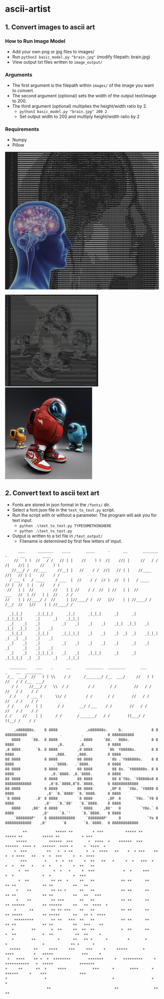 # ascii-artist

## 1. Convert images to ascii art

### How to Run Image Model

* Add your own png or jpg files to images/
* Run `python3 basic_model.py "brain.jpg"` (modify filepath: brain.jpg)
* View output txt files written to `image_output/`

### Arguments

* The first argument is the filepath within `images/` of the image you want to convert.
* The second argument (optional) sets the width of the output text/image to 200.
* The third argument (optional) multiplies the height/width ratio by 2.
  * `python3 basic_model.py "brain.jpg" 200 2`
  * Set output width to 200 and multiply height/width ratio by 2

### Requirements
  
* Numpy
* Pillow

<img src="image_output/brain_display.jpg" alt="exampleOutput" height="450" width="590"/> 

<img src="image_output/impostor_output.png" alt="exampleOutput" height="300" width="305"/> <img src="image_input/impostor.jpg" alt="exampleInput" height="300" width="285"/>

## 2. Convert text to ascii text art

* Fonts are stored in json format in the `/fonts/` dir.
* Select a font.json file in the `text_to_text.py` script.
* Run the script with or without a parameter. The program will ask you for text input.
  * `python .\text_to_text.py TYPESOMETHINGHERE`
  * `python .\text_to_text.py`
* Output is written to a txt file in `/text_output/`
  * Filename is determined by first few letters of input.

```plaintext
      ___      _______    ____       ____      .      __       _______          .      __        ____   
    //   ) )  //   / /   // | |    //    ) )  /|    //| |     //   / /         /|    //| |     //    ) )
   //___/ /  //____     //__| |   //    / /  //|   // | |    //____           //|   // | |    //    / / 
  / ___ (   / ____     / ___  |  //    / /  // |  //  | |   / ____           // |  //  | |   //    / /  
 //   | |  //         //    | | //    / /  //  | //   | |  //         ___   //  | //   | |  //    / /   
//    | | //____/ /  //     | |//____/ /  //   |//    | | //____/ /  /__/  //   |//    | | //____/ /    
```

```plaintext
  _|_|_|      _|_|_|_|      _|_|      _|_|_|      _|      _|    _|_|_|_|      _|      _|    _|_|_|    
  _|    _|    _|          _|    _|    _|    _|    _|_|  _|_|    _|            _|_|  _|_|    _|    _|  
  _|_|_|      _|_|_|      _|_|_|_|    _|    _|    _|  _|  _|    _|_|_|        _|  _|  _|    _|    _|  
  _|    _|    _|          _|    _|    _|    _|    _|      _|    _|            _|      _|    _|    _|  
  _|    _|    _|_|_|_|    _|    _|    _|_|_|      _|      _|    _|_|_|_|  _|  _|      _|    _|_|_|    
```

```plaintext
  ________    ___    _      __       ________  ________       ___        _    __  ________
 /__  ___/  //   ) ) \\    / /      /_______/ /__  ___/     //   ) )    //   / / /__  ___/
   / /     //___/ /   \\  / /         / /       / /        //   / /    //   / /    / /    
  / /     / ___ (      \\/ /         / /       / /        //   / /    //   / /    / /     
 / /     //   | |       / /       __/ /___    / /        //   / /    //   / /    / /      
/ /     //    | |      / /       /_______/   / /        ((___/ /     ((__/ /    / /       
```

```plaintext
    ,o888888o.    8 8888             ,o888888o.     b.             8 8 8888888888               .         .           8 8888888888   
   8888     `88.  8 8888          . 8888     `88.   888o.          8 8 8888                    ,8.       ,8.          8 8888         
,8 8888       `8. 8 8888         ,8 8888       `8b  Y88888o.       8 8 8888                   ,888.     ,888.         8 8888         
88 8888           8 8888         88 8888        `8b .`Y888888o.    8 8 8888                  .`8888.   .`8888.        8 8888         
88 8888           8 8888         88 8888         88 8o. `Y888888o. 8 8 8888                 ,8.`8888. ,8.`8888.       8 8888         
88 8888           8 8888         88 8888         88 8`Y8o. `Y88888o8 8 888888888888        ,8'8.`8888,8^8.`8888.      8 888888888888 
88 8888           8 8888         88 8888        ,8P 8   `Y8o. `Y8888 8 8888               ,8' `8.`8888' `8.`8888.     8 8888         
`8 8888       .8' 8 8888         `8 8888       ,8P  8      `Y8o. `Y8 8 8888              ,8'   `8.`88'   `8.`8888.    8 8888         
   8888     ,88'  8 8888          ` 8888     ,88'   8         `Y8o.` 8 8888             ,8'     `8.`'     `8.`8888.   8 8888         
    `8888888P'    8 888888888888     `8888888P'     8            `Yo 8 888888888888    ,8'       `8        `8.`8888.  8 888888888888 
```

```plaintext
        **             ***** **         * ***          ***** **         ***** **         ***** **          * ***     
     *****          ******  ***       *  ****  *    ******  ***      ******  **** *   ******  **** *     *  ****  *  
    *  ***         **   *  * **      *  *  ****   **    *  * ***    **   *  * ****   **   *  *  ***     *  *  ****   
       ***        *    *  *  **     *  **   **   *     *  *   ***  *    *  *   **   *    *  *    *     *  **   **    
      *  **           *  *   *     *  ***             *  *     ***     *  *             *  *          *  ***         
      *  **          ** **  *     **   **            ** **      **    ** **            ** **         **   **         
     *    **         ** ** *      **   **            ** **      **    ** **            ** **         **   **   ***   
     *    **         ** ***       **   **            ** **      **    ** ******        ** ******     **   **  ****  *
    *      **        ** ** ***    **   **            ** **      **    ** *****         ** *****      **   ** *  **** 
    *********        ** **   ***  **   **            ** **      **    ** **            ** **         **   ***    **  
   *        **       *  **     **  **  **            *  **      **    *  **            *  **          **  **     *   
   *        **          *      **   ** *      *         *       *        *                *            ** *      *   
  *****      **     ****     ***     ***     *     *****       *     ****         *   *****             ***     *    
 *   ****    ** *  *  ********        *******     *   *********     *  ***********   *  *****            *******     
*     **      **  *     ****            ***      *       ****      *     ******     *    ***               ***       
*                 *                              *                 *                *                                
                   **                             **                **               **                              
```

